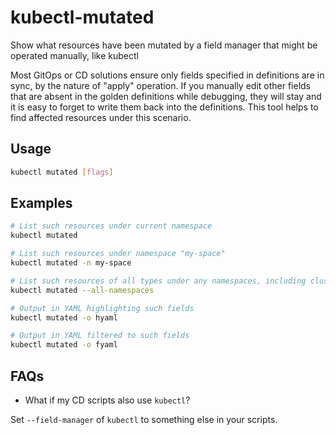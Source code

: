 # kubectl-mutated

Show what resources have been mutated by a field manager that might be operated manually, like kubectl

Most GitOps or CD solutions ensure only fields specified in definitions are in sync, by the nature of "apply" operation. If you manually edit other fields that are absent in the golden definitions while debugging, they will stay and it is easy to forget to write them back into the definitions. This tool helps to find affected resources under this scenario.

## Usage

```sh
kubectl mutated [flags]
```

## Examples

```sh
# List such resources under current namespace
kubectl mutated

# List such resources under namespace "my-space"
kubectl mutated -n my-space

# List such resources of all types under any namespaces, including cluster-scoped resources
kubectl mutated --all-namespaces

# Output in YAML highlighting such fields
kubectl mutated -o hyaml

# Output in YAML filtered to such fields
kubectl mutated -o fyaml
```

## FAQs

- What if my CD scripts also use `kubectl`?

Set `--field-manager` of `kubectl` to something else in your scripts.

